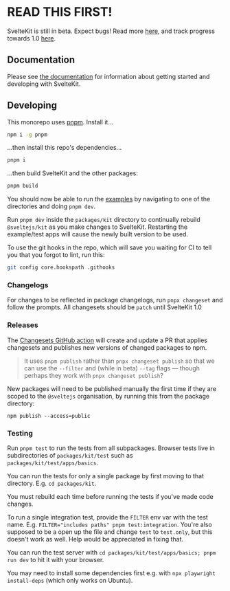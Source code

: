 # READ THIS FIRST!

SvelteKit is still in beta. Expect bugs! Read more [here](https://svelte.dev/blog/sveltekit-beta), and track progress towards 1.0 [here](https://github.com/sveltejs/kit/issues?q=is%3Aopen+is%3Aissue+milestone%3A1.0).

## Documentation

Please see [the documentation](https://kit.svelte.dev/docs) for information about getting started and developing with SvelteKit.

## Developing

This monorepo uses [pnpm](https://pnpm.js.org/en/). Install it...

```bash
npm i -g pnpm
```

...then install this repo's dependencies...

```bash
pnpm i
```

...then build SvelteKit and the other packages:

```bash
pnpm build
```

You should now be able to run the [examples](examples) by navigating to one of the directories and doing `pnpm dev`.

Run `pnpm dev` inside the `packages/kit` directory to continually rebuild `@sveltejs/kit` as you make changes to SvelteKit. Restarting the example/test apps will cause the newly built version to be used.

To use the git hooks in the repo, which will save you waiting for CI to tell you that you forgot to lint, run this:

```bash
git config core.hookspath .githooks
```

### Changelogs

For changes to be reflected in package changelogs, run `pnpx changeset` and follow the prompts. All changesets should be `patch` until SvelteKit 1.0

### Releases

The [Changesets GitHub action](https://github.com/changesets/action#with-publishing) will create and update a PR that applies changesets and publishes new versions of changed packages to npm.

> It uses `pnpm publish` rather than `pnpx changeset publish` so that we can use the `--filter` and (while in beta) `--tag` flags — though perhaps they work with `pnpx changeset publish`?

New packages will need to be published manually the first time if they are scoped to the `@sveltejs` organisation, by running this from the package directory:

```
npm publish --access=public
```

### Testing

Run `pnpm test` to run the tests from all subpackages. Browser tests live in subdirectories of `packages/kit/test` such as `packages/kit/test/apps/basics`.

You can run the tests for only a single package by first moving to that directory. E.g. `cd packages/kit`.

You must rebuild each time before running the tests if you've made code changes.

To run a single integration test, provide the `FILTER` env var with the test name. E.g. `FILTER="includes paths" pnpm test:integration`. You're also supposed to be a open up the file and change `test` to `test.only`, but this doesn't work as well. Help would be appreciated in fixing that.

You can run the test server with `cd packages/kit/test/apps/basics; pnpm run dev` to hit it with your browser.

You may need to install some dependencies first e.g. with `npx playwright install-deps` (which only works on Ubuntu).
